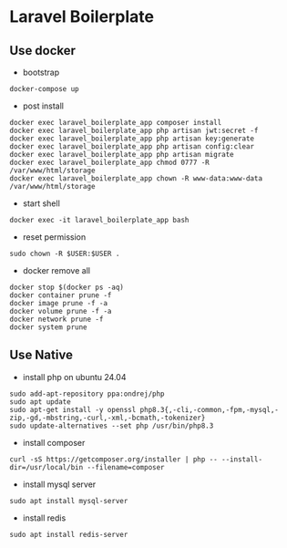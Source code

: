 # Laravel Boilerplate

## Use docker

- bootstrap

```shell
docker-compose up
```

- post install

```shell
docker exec laravel_boilerplate_app composer install
docker exec laravel_boilerplate_app php artisan jwt:secret -f
docker exec laravel_boilerplate_app php artisan key:generate
docker exec laravel_boilerplate_app php artisan config:clear
docker exec laravel_boilerplate_app php artisan migrate
docker exec laravel_boilerplate_app chmod 0777 -R /var/www/html/storage
docker exec laravel_boilerplate_app chown -R www-data:www-data /var/www/html/storage
```

- start shell

```shell
docker exec -it laravel_boilerplate_app bash
```

- reset permission

```shell
sudo chown -R $USER:$USER .
```

- docker remove all

```shell
docker stop $(docker ps -aq)
docker container prune -f
docker image prune -f -a
docker volume prune -f -a
docker network prune -f
docker system prune
```

## Use Native

- install php on ubuntu 24.04

```shell
sudo add-apt-repository ppa:ondrej/php
sudo apt update
sudo apt-get install -y openssl php8.3{,-cli,-common,-fpm,-mysql,-zip,-gd,-mbstring,-curl,-xml,-bcmath,-tokenizer}
sudo update-alternatives --set php /usr/bin/php8.3
```

- install composer

```shell
curl -sS https://getcomposer.org/installer | php -- --install-dir=/usr/local/bin --filename=composer
```

- install mysql server

```shell
sudo apt install mysql-server
```

- install redis

```shell
sudo apt install redis-server
```